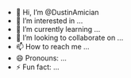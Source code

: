 - 👋 Hi, I’m @DustinAmician
- 👀 I’m interested in ...
- 🌱 I’m currently learning ...
- 💞️ I’m looking to collaborate on ...
- 📫 How to reach me ...
- 😄 Pronouns: ...
- ⚡ Fun fact: ...

<!---
DustinAmician/DustinAmician is a ✨ special ✨ repository because its `README.md` (this file) appears on your GitHub profile.
You can click the Preview link to take a look at your changes.
--->
